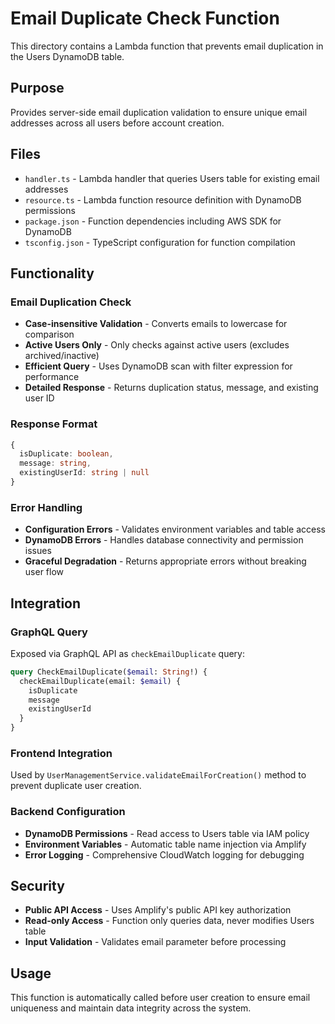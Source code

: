 # Email Duplicate Check Function

This directory contains a Lambda function that prevents email duplication in the Users DynamoDB table.

## Purpose
Provides server-side email duplication validation to ensure unique email addresses across all users before account creation.

## Files
- `handler.ts` - Lambda handler that queries Users table for existing email addresses
- `resource.ts` - Lambda function resource definition with DynamoDB permissions
- `package.json` - Function dependencies including AWS SDK for DynamoDB
- `tsconfig.json` - TypeScript configuration for function compilation

## Functionality

### Email Duplication Check
- **Case-insensitive Validation** - Converts emails to lowercase for comparison
- **Active Users Only** - Only checks against active users (excludes archived/inactive)
- **Efficient Query** - Uses DynamoDB scan with filter expression for performance
- **Detailed Response** - Returns duplication status, message, and existing user ID

### Response Format
```typescript
{
  isDuplicate: boolean,
  message: string,
  existingUserId: string | null
}
```

### Error Handling
- **Configuration Errors** - Validates environment variables and table access
- **DynamoDB Errors** - Handles database connectivity and permission issues  
- **Graceful Degradation** - Returns appropriate errors without breaking user flow

## Integration

### GraphQL Query
Exposed via GraphQL API as `checkEmailDuplicate` query:
```graphql
query CheckEmailDuplicate($email: String!) {
  checkEmailDuplicate(email: $email) {
    isDuplicate
    message
    existingUserId
  }
}
```

### Frontend Integration
Used by `UserManagementService.validateEmailForCreation()` method to prevent duplicate user creation.

### Backend Configuration
- **DynamoDB Permissions** - Read access to Users table via IAM policy
- **Environment Variables** - Automatic table name injection via Amplify
- **Error Logging** - Comprehensive CloudWatch logging for debugging

## Security
- **Public API Access** - Uses Amplify's public API key authorization
- **Read-only Access** - Function only queries data, never modifies Users table
- **Input Validation** - Validates email parameter before processing

## Usage
This function is automatically called before user creation to ensure email uniqueness and maintain data integrity across the system.